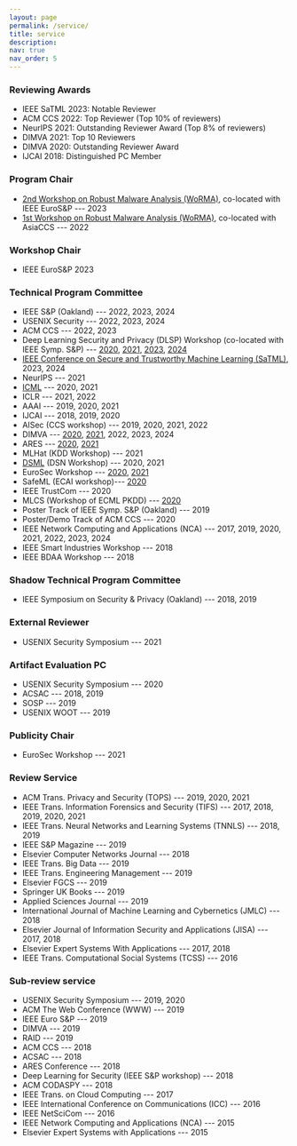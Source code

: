 ```yaml
---
layout: page
permalink: /service/
title: service
description: 
nav: true
nav_order: 5
---
```



### Reviewing Awards

- IEEE SaTML 2023: Notable Reviewer 
- ACM CCS 2022: Top Reviewer (Top 10% of reviewers)
- NeurIPS 2021: Outstanding Reviewer Award (Top 8% of reviewers)
- DIMVA 2021: Top 10 Reviewers
- DIMVA 2020: Outstanding Reviewer Award
- IJCAI 2018: Distinguished PC Member 

### Program Chair

- [2nd Workshop on Robust Malware Analysis (WoRMA)](https://worma.gitlab.io/2023/), co-located with IEEE EuroS&P --- 2023
- [1st Workshop on Robust Malware Analysis (WoRMA)](https://worma.gitlab.io/2022/), co-located with AsiaCCS --- 2022


### Workshop Chair
- IEEE EuroS&P 2023


### Technical Program Committee

- IEEE S&P (Oakland) --- 2022, 2023, 2024
- USENIX Security --- 2022, 2023, 2024
- ACM CCS --- 2022, 2023
- Deep Learning Security and Privacy (DLSP) Workshop (co-located with IEEE Symp. S&P) --- [2020](https://www.ieee-security.org/TC/SPW2020/DLS/#committee), [2021](https://www.ieee-security.org/TC/SP2021/SPW2021/dls_website/), [2023](https://dls2023.ieee-security.org/), [2024](https://dlsp2024.ieee-security.org/)
- [IEEE Conference on Secure and Trustworthy Machine Learning (SaTML)](https://satml.org), 2023, 2024
- NeurIPS --- 2021
- [ICML](https://icml.cc/) --- 2020, 2021
- ICLR --- 2021, 2022
- AAAI --- 2019, 2020, 2021
- IJCAI --- 2018, 2019, 2020
- AISec (CCS workshop) --- 2019, 2020, 2021, 2022
- DIMVA --- [2020](https://dimva2020.campus.ciencias.ulisboa.pt/), [2021](https://dimva2021.campus.ciencias.ulisboa.pt/organization.html), 2022, 2023, 2024
- ARES --- [2020](https://2020.ares-conference.eu), [2021](https://www.ares-conference.eu/committee/)
- MLHat (KDD Workshop) --- 2021
- [DSML](https://dependablesecureml.github.io/) (DSN Workshop) --- 2020, 2021
- EuroSec Workshop --- [2020](http://concordia-h2020.eu/eurosec-2020/), [2021](https://concordia-h2020.eu/eurosec-2021/)
- SafeML (ECAI workshop)--- [2020](https://safeml.bitbucket.io/)
- IEEE TrustCom --- 2020
- MLCS (Workshop of ECML PKDD) --- [2020](http://mlcs.lasige.di.fc.ul.pt/)
- Poster Track of IEEE Symp. S&P (Oakland) --- 2019
- Poster/Demo Track of ACM CCS --- 2020
- IEEE Network Computing and Applications (NCA) --- 2017, 2019, 2020, 2021, 2022, 2023, 2024
- IEEE Smart Industries Workshop --- 2018
- IEEE BDAA Workshop --- 2018

### Shadow Technical Program Committee

- IEEE Symposium on Security & Privacy (Oakland) --- 2018, 2019

### External Reviewer

- USENIX Security Symposium --- 2021

### Artifact Evaluation PC

- USENIX Security Symposium --- 2020
- ACSAC --- 2018, 2019
- SOSP --- 2019
- USENIX WOOT --- 2019


### Publicity Chair

- EuroSec Workshop --- 2021


### Review Service

- ACM Trans. Privacy and Security (TOPS) --- 2019, 2020, 2021
- IEEE Trans. Information Forensics and Security (TIFS) --- 2017, 2018, 2019, 2020, 2021
- IEEE Trans. Neural Networks and Learning Systems (TNNLS) --- 2018, 2019
- IEEE S&P Magazine --- 2019
- Elsevier Computer Networks Journal --- 2018
- IEEE Trans. Big Data --- 2019
- IEEE Trans. Engineering Management --- 2019
- Elsevier FGCS --- 2019
- Springer UK Books --- 2019
- Applied Sciences Journal --- 2019
- International Journal of Machine Learning and Cybernetics (JMLC) --- 2018
- Elsevier Journal of Information Security and Applications (JISA) --- 2017, 2018
- Elsevier Expert Systems With Applications --- 2017, 2018
- IEEE Trans. Computational Social Systems (TCSS) --- 2016

### Sub-review service

- USENIX Security Symposium --- 2019, 2020
- ACM The Web Conference (WWW) --- 2019
- IEEE Euro S&P --- 2019
- DIMVA --- 2019
- RAID --- 2019
- ACM CCS --- 2018
- ACSAC --- 2018
- ARES Conference --- 2018
- Deep Learning for Security (IEEE S&P workshop) --- 2018
- ACM CODASPY --- 2018
- IEEE Trans. on Cloud Computing --- 2017
- IEEE International Conference on Communications (ICC) --- 2016
- IEEE NetSciCom --- 2016
- IEEE Network Computing and Applications (NCA) --- 2015
- Elsevier Expert Systems with Applications --- 2015

